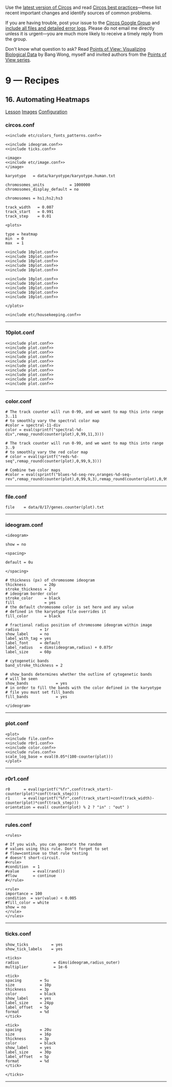 Use the [latest version of Circos](/software/download/circos/) and read
[Circos best
practices](/documentation/tutorials/reference/best_practices/)—these list
recent important changes and identify sources of common problems.

If you are having trouble, post your issue to the [Circos Google
Group](https://groups.google.com/group/circos-data-visualization) and [include
all files and detailed error logs](/support/support/). Please do not email me
directly unless it is urgent—you are much more likely to receive a timely
reply from the group.

Don't know what question to ask? Read [Points of View: Visualizing Biological
Data](https://www.nature.com/nmeth/journal/v9/n12/full/nmeth.2258.html) by
Bang Wong, myself and invited authors from the [Points of View
series](https://mk.bcgsc.ca/pointsofview).

# 9 — Recipes

## 16\. Automating Heatmaps

[Lesson](/documentation/tutorials/recipes/automating_heatmaps/lesson)
[Images](/documentation/tutorials/recipes/automating_heatmaps/images)
[Configuration](/documentation/tutorials/recipes/automating_heatmaps/configuration)

### circos.conf

    
    
    <<include etc/colors_fonts_patterns.conf>>
    
    <<include ideogram.conf>>
    <<include ticks.conf>>
    
    <image>
    <<include etc/image.conf>>
    </image>
    
    karyotype   = data/karyotype/karyotype.human.txt
    
    chromosomes_units           = 1000000
    chromosomes_display_default = no
    
    chromosomes = hs1;hs2;hs3
    
    track_width   = 0.007
    track_start   = 0.991
    track_step    = 0.01
    
    <plots>
    
    type = heatmap
    min  = 0
    max  = 1
    
    <<include 10plot.conf>>
    <<include 10plot.conf>>
    <<include 10plot.conf>>
    <<include 10plot.conf>>
    <<include 10plot.conf>>
    
    <<include 10plot.conf>>
    <<include 10plot.conf>>
    <<include 10plot.conf>>
    <<include 10plot.conf>>
    <<include 10plot.conf>>
    
    </plots>
    
    <<include etc/housekeeping.conf>>
    

  

* * *

### 10plot.conf

    
    
    <<include plot.conf>>
    <<include plot.conf>>
    <<include plot.conf>>
    <<include plot.conf>>
    <<include plot.conf>>
    <<include plot.conf>>
    <<include plot.conf>>
    <<include plot.conf>>
    <<include plot.conf>>
    <<include plot.conf>>
    

  

* * *

### color.conf

    
    
    # The track counter will run 0-99, and we want to map this into range 3..11 
    # to smoothly vary the spectral color map
    #color = spectral-11-div
    color = eval(sprintf("spectral-%d-div",remap_round(counter(plot),0,99,11,3)))
    
    # The track counter will run 0-99, and we want to map this into range 3..9
    # to smoothly vary the red color map
    # color = eval(sprintf("reds-%d-seq",remap_round(counter(plot),0,99,9,3)))
    
    # Combine two color maps
    #color = eval(sprintf("blues-%d-seq-rev,oranges-%d-seq-rev",remap_round(counter(plot),0,99,9,3),remap_round(counter(plot),0,99,9,3)))
    

  

* * *

### file.conf

    
    
    file    = data/8/17/genes.counter(plot).txt
    

  

* * *

### ideogram.conf

    
    
    <ideogram>
    
    show = no
    
    <spacing>
    
    default = 0u
    
    </spacing>
    
    # thickness (px) of chromosome ideogram
    thickness        = 20p
    stroke_thickness = 2
    # ideogram border color
    stroke_color     = black
    fill             = yes
    # the default chromosome color is set here and any value
    # defined in the karyotype file overrides it
    fill_color       = black
    
    # fractional radius position of chromosome ideogram within image
    radius         = 1r
    show_label     = no
    label_with_tag = yes
    label_font     = default
    label_radius   = dims(ideogram,radius) + 0.075r
    label_size     = 60p
    
    # cytogenetic bands
    band_stroke_thickness = 2
    
    # show_bands determines whether the outline of cytogenetic bands
    # will be seen
    show_bands            = yes
    # in order to fill the bands with the color defined in the karyotype
    # file you must set fill_bands
    fill_bands            = yes
    
    </ideogram>
    
    

  

* * *

### plot.conf

    
    
    <plot>
    <<include file.conf>>
    <<include r0r1.conf>>
    <<include color.conf>>
    <<include rules.conf>>
    scale_log_base = eval(0.05*(100-counter(plot)))
    </plot>
    

  

* * *

### r0r1.conf

    
    
    r0      = eval(sprintf("%fr",conf(track_start)-counter(plot)*conf(track_step)))
    r1      = eval(sprintf("%fr",conf(track_start)+conf(track_width)-counter(plot)*conf(track_step)))
    orientation = eval( counter(plot) % 2 ? "in" : "out" )
    

  

* * *

### rules.conf

    
    
    <rules>
    
    # If you wish, you can generate the random
    # values using this rule. Don't forget to set
    # flow=continue so that rule testing
    # doesn't short-circuit.
    #<rule>
    #condition  = 1
    #value      = eval(rand())
    #flow       = continue
    #</rule>
    
    <rule>
    importance = 100
    condition  = var(value) < 0.005
    #fill_color = white
    show = no
    </rule>
    </rules>
    

  

* * *

### ticks.conf

    
    
    show_ticks          = yes
    show_tick_labels    = yes
    
    <ticks>
    radius               = dims(ideogram,radius_outer)
    multiplier           = 1e-6
    
    <tick>
    spacing        = 5u
    size           = 10p
    thickness      = 3p
    color          = black
    show_label     = yes
    label_size     = 24pp
    label_offset   = 5p
    format         = %d
    </tick>
    
    <tick>
    spacing        = 20u
    size           = 16p
    thickness      = 3p
    color          = black
    show_label     = yes
    label_size     = 30p
    label_offset   = 5p
    format         = %d
    </tick>
    
    </ticks>
    

  

* * *

